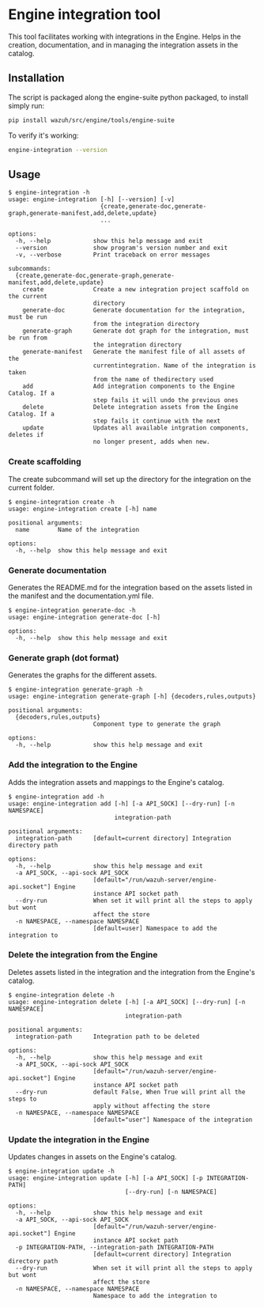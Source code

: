 # Engine integration tool
This tool facilitates working with integrations in the Engine. Helps in the creation, documentation, and in managing the integration assets in the catalog.

## Installation
The script is packaged along the engine-suite python packaged, to install simply run:
```bash
pip install wazuh/src/engine/tools/engine-suite
```
To verify it's working:
```bash
engine-integration --version
```

## Usage
```console
$ engine-integration -h
usage: engine-integration [-h] [--version] [-v]
                          {create,generate-doc,generate-graph,generate-manifest,add,delete,update}
                          ...

options:
  -h, --help            show this help message and exit
  --version             show program's version number and exit
  -v, --verbose         Print traceback on error messages

subcommands:
  {create,generate-doc,generate-graph,generate-manifest,add,delete,update}
    create              Create a new integration project scaffold on the current
                        directory
    generate-doc        Generate documentation for the integration, must be run
                        from the integration directory
    generate-graph      Generate dot graph for the integration, must be run from
                        the integration directory
    generate-manifest   Generate the manifest file of all assets of the
                        currentintegration. Name of the integration is taken
                        from the name of thedirectory used
    add                 Add integration components to the Engine Catalog. If a
                        step fails it will undo the previous ones
    delete              Delete integration assets from the Engine Catalog. If a
                        step fails it continue with the next
    update              Updates all available intgration components, deletes if
                        no longer present, adds when new.
```

### Create scaffolding
The create subcommand will set up the directory for the integration on the current folder.
```
$ engine-integration create -h
usage: engine-integration create [-h] name

positional arguments:
  name        Name of the integration

options:
  -h, --help  show this help message and exit
```

### Generate documentation
Generates the README.md for the integration based on the assets listed in the manifest and the documentation.yml file.
```
$ engine-integration generate-doc -h
usage: engine-integration generate-doc [-h]

options:
  -h, --help  show this help message and exit
```

### Generate graph (dot format)
Generates the graphs for the different assets.
```
$ engine-integration generate-graph -h
usage: engine-integration generate-graph [-h] {decoders,rules,outputs}

positional arguments:
  {decoders,rules,outputs}
                        Component type to generate the graph

options:
  -h, --help            show this help message and exit
```

### Add the integration to the Engine
Adds the integration assets and mappings to the Engine's catalog.
```
$ engine-integration add -h
usage: engine-integration add [-h] [-a API_SOCK] [--dry-run] [-n NAMESPACE]
                              integration-path

positional arguments:
  integration-path      [default=current directory] Integration directory path

options:
  -h, --help            show this help message and exit
  -a API_SOCK, --api-sock API_SOCK
                        [default="/run/wazuh-server/engine-api.socket"] Engine
                        instance API socket path
  --dry-run             When set it will print all the steps to apply but wont
                        affect the store
  -n NAMESPACE, --namespace NAMESPACE
                        [default=user] Namespace to add the integration to
```

### Delete the integration from the Engine
Deletes assets listed in the integration and the integration from the Engine's catalog.
```
$ engine-integration delete -h
usage: engine-integration delete [-h] [-a API_SOCK] [--dry-run] [-n NAMESPACE]
                                 integration-path

positional arguments:
  integration-path      Integration path to be deleted

options:
  -h, --help            show this help message and exit
  -a API_SOCK, --api-sock API_SOCK
                        [default="/run/wazuh-server/engine-api.socket"] Engine
                        instance API socket path
  --dry-run             default False, When True will print all the steps to
                        apply without affecting the store
  -n NAMESPACE, --namespace NAMESPACE
                        [default="user"] Namespace of the integration
```

### Update the integration in the Engine
Updates changes in assets on the Engine's catalog.
```
$ engine-integration update -h
usage: engine-integration update [-h] [-a API_SOCK] [-p INTEGRATION-PATH]
                                 [--dry-run] [-n NAMESPACE]

options:
  -h, --help            show this help message and exit
  -a API_SOCK, --api-sock API_SOCK
                        [default="/run/wazuh-server/engine-api.socket"] Engine
                        instance API socket path
  -p INTEGRATION-PATH, --integration-path INTEGRATION-PATH
                        [default=current directory] Integration directory path
  --dry-run             When set it will print all the steps to apply but wont
                        affect the store
  -n NAMESPACE, --namespace NAMESPACE
                        Namespace to add the integration to
```

